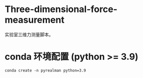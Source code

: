 # Three-dimensional-force-measurement
实验室三维力测量脚本。

# conda 环境配置 (python >= 3.9)
```
conda create -n pyrealman python=3.9
```
